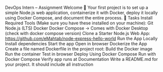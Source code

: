 DevOps Intern – Assignment
Welcome :rocket:
 Your first project is to set up a simple Node.js web application, containerize it with Docker, deploy it locally using Docker Compose, and document the entire process.
:pushpin: Tasks
Install Required Tools (Make sure you have these installed on your machine):
Git
Node.js (LTS)
Docker
Docker Compose → Comes with Docker Desktop (check with docker compose version)
Clone a Starter Node.js Web App: https://github.com/eMahtab/node-express-hello-world
Run the App Locally
Install dependencies
Start the app
Open in browser
Dockerize the App
Create a file named Dockerfile in the project root:
Build the Docker image
Run the container
Test in browser
Deploy Using Docker Compose
Run with Docker Compose
Verify app runs at
Documentation
Write a README.md for your project. It should include all instruction